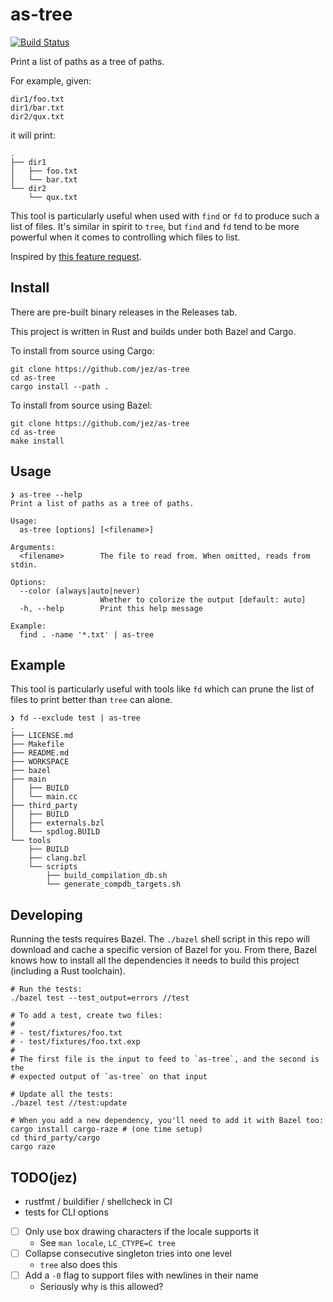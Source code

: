 # as-tree

[![Build Status](https://travis-ci.org/jez/as-tree.svg?branch=master)](https://travis-ci.org/jez/as-tree)

Print a list of paths as a tree of paths.

For example, given:

```
dir1/foo.txt
dir1/bar.txt
dir2/qux.txt
```

it will print:

```
.
├── dir1
│   ├── foo.txt
│   └── bar.txt
└── dir2
    └── qux.txt
```

This tool is particularly useful when used with `find` or `fd` to produce such
a list of files. It's similar in spirit to `tree`, but `find` and `fd` tend to
be more powerful when it comes to controlling which files to list.

Inspired by [this feature request](https://github.com/sharkdp/fd/issues/283).

## Install

There are pre-built binary releases in the Releases tab.

This project is written in Rust and builds under both Bazel and Cargo.

To install from source using Cargo:

```shell
git clone https://github.com/jez/as-tree
cd as-tree
cargo install --path .
```

To install from source using Bazel:

```shell
git clone https://github.com/jez/as-tree
cd as-tree
make install
```

## Usage

```
❯ as-tree --help
Print a list of paths as a tree of paths.

Usage:
  as-tree [options] [<filename>]

Arguments:
  <filename>        The file to read from. When omitted, reads from stdin.

Options:
  --color (always|auto|never)
                    Whether to colorize the output [default: auto]
  -h, --help        Print this help message

Example:
  find . -name '*.txt' | as-tree
```

## Example

This tool is particularly useful with tools like `fd` which can prune the list
of files to print better than `tree` can alone.

```
❯ fd --exclude test | as-tree
.
├── LICENSE.md
├── Makefile
├── README.md
├── WORKSPACE
├── bazel
├── main
│   ├── BUILD
│   └── main.cc
├── third_party
│   ├── BUILD
│   ├── externals.bzl
│   └── spdlog.BUILD
└── tools
    ├── BUILD
    ├── clang.bzl
    └── scripts
        ├── build_compilation_db.sh
        └── generate_compdb_targets.sh
```

## Developing

Running the tests requires Bazel. The `./bazel` shell script in this repo will
download and cache a specific version of Bazel for you. From there, Bazel knows
how to install all the dependencies it needs to build this project (including a
Rust toolchain).

```shell
# Run the tests:
./bazel test --test_output=errors //test

# To add a test, create two files:
#
# - test/fixtures/foo.txt
# - test/fixtures/foo.txt.exp
#
# The first file is the input to feed to `as-tree`, and the second is the
# expected output of `as-tree` on that input

# Update all the tests:
./bazel test //test:update

# When you add a new dependency, you'll need to add it with Bazel too:
cargo install cargo-raze # (one time setup)
cd third_party/cargo
cargo raze
```

## TODO(jez)

- rustfmt / buildifier / shellcheck in CI
- tests for CLI options
- [ ] Only use box drawing characters if the locale supports it
  - See `man locale`, `LC_CTYPE=C tree`
- [ ] Collapse consecutive singleton tries into one level
  - `tree` also does this
- [ ] Add a `-0` flag to support files with newlines in their name
  - Seriously why is this allowed?

